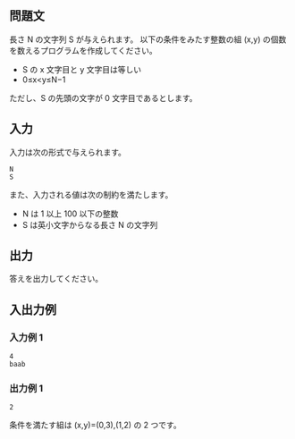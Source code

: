 ## 問題文

長さ N の文字列 S が与えられます。
以下の条件をみたす整数の組 (x,y) の個数を数えるプログラムを作成してください。

- S の x 文字目と y 文字目は等しい
- 0≤x<y≤N−1

ただし、S の先頭の文字が 0 文字目であるとします。

## 入力

入力は次の形式で与えられます。

```text
N
S
```

また、入力される値は次の制約を満たします。

- N は 1 以上 100 以下の整数
- S は英小文字からなる長さ N の文字列

## 出力

答えを出力してください。

## 入出力例

### 入力例 1

```text
4
baab
```

### 出力例 1

```text
2
```

条件を満たす組は (x,y)=(0,3),(1,2) の 2 つです。
